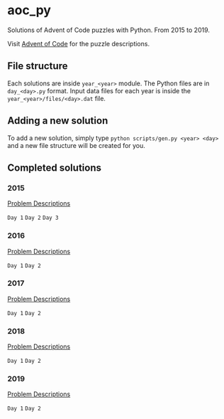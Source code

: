 # aoc_py

Solutions of Advent of Code puzzles with Python. From 2015 to 2019.

Visit [Advent of Code](http://adventofcode.com) for the puzzle descriptions.

## File structure

Each solutions are inside `year_<year>` module. The Python files are in `day_<day>.py` format. Input data files for each
year is inside the `year_<year>/files/<day>.dat` file.


## Adding a new solution

To add a new solution, simply type `python scripts/gen.py <year> <day>` and a new file structure will be created for you.

## Completed solutions

### 2015

[Problem Descriptions](http://adventofcode.com/2015)

`Day 1` `Day 2` `Day 3`

### 2016

[Problem Descriptions](http://adventofcode.com/2016)

`Day 1` `Day 2`

### 2017

[Problem Descriptions](http://adventofcode.com/2017)

`Day 1` `Day 2`

### 2018

[Problem Descriptions](http://adventofcode.com/2018)

`Day 1` `Day 2`

### 2019

[Problem Descriptions](http://adventofcode.com/2019)

`Day 1` `Day 2`
